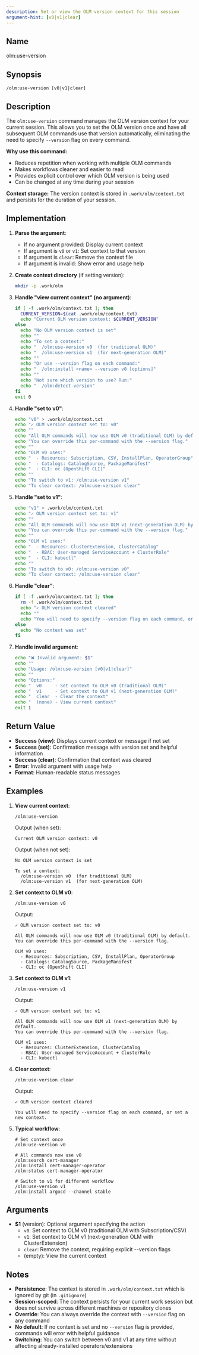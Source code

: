```yaml
---
description: Set or view the OLM version context for this session
argument-hint: [v0|v1|clear]
---
```


## Name
olm:use-version

## Synopsis
```
/olm:use-version [v0|v1|clear]
```

## Description
The `olm:use-version` command manages the OLM version context for your current session. This allows you to set the OLM version once and have all subsequent OLM commands use that version automatically, eliminating the need to specify `--version` flag on every command.

**Why use this command:**
- Reduces repetition when working with multiple OLM commands
- Makes workflows cleaner and easier to read
- Provides explicit control over which OLM version is being used
- Can be changed at any time during your session

**Context storage:** The version context is stored in `.work/olm/context.txt` and persists for the duration of your session.

## Implementation

1. **Parse the argument**:
   - If no argument provided: Display current context
   - If argument is `v0` or `v1`: Set context to that version
   - If argument is `clear`: Remove the context file
   - If argument is invalid: Show error and usage help

2. **Create context directory** (if setting version):
   ```bash
   mkdir -p .work/olm
   ```

3. **Handle "view current context" (no argument)**:
   ```bash
   if [ -f .work/olm/context.txt ]; then
     CURRENT_VERSION=$(cat .work/olm/context.txt)
     echo "Current OLM version context: $CURRENT_VERSION"
   else
     echo "No OLM version context is set"
     echo ""
     echo "To set a context:"
     echo "  /olm:use-version v0  (for traditional OLM)"
     echo "  /olm:use-version v1  (for next-generation OLM)"
     echo ""
     echo "Or use --version flag on each command:"
     echo "  /olm:install <name> --version v0 [options]"
     echo ""
     echo "Not sure which version to use? Run:"
     echo "  /olm:detect-version"
   fi
   exit 0
   ```

4. **Handle "set to v0"**:
   ```bash
   echo "v0" > .work/olm/context.txt
   echo "✓ OLM version context set to: v0"
   echo ""
   echo "All OLM commands will now use OLM v0 (traditional OLM) by default."
   echo "You can override this per-command with the --version flag."
   echo ""
   echo "OLM v0 uses:"
   echo "  - Resources: Subscription, CSV, InstallPlan, OperatorGroup"
   echo "  - Catalogs: CatalogSource, PackageManifest"
   echo "  - CLI: oc (OpenShift CLI)"
   echo ""
   echo "To switch to v1: /olm:use-version v1"
   echo "To clear context: /olm:use-version clear"
   ```

5. **Handle "set to v1"**:
   ```bash
   echo "v1" > .work/olm/context.txt
   echo "✓ OLM version context set to: v1"
   echo ""
   echo "All OLM commands will now use OLM v1 (next-generation OLM) by default."
   echo "You can override this per-command with the --version flag."
   echo ""
   echo "OLM v1 uses:"
   echo "  - Resources: ClusterExtension, ClusterCatalog"
   echo "  - RBAC: User-managed ServiceAccount + ClusterRole"
   echo "  - CLI: kubectl"
   echo ""
   echo "To switch to v0: /olm:use-version v0"
   echo "To clear context: /olm:use-version clear"
   ```

6. **Handle "clear"**:
   ```bash
   if [ -f .work/olm/context.txt ]; then
     rm -f .work/olm/context.txt
     echo "✓ OLM version context cleared"
     echo ""
     echo "You will need to specify --version flag on each command, or set a new context."
   else
     echo "No context was set"
   fi
   ```

7. **Handle invalid argument**:
   ```bash
   echo "❌ Invalid argument: $1"
   echo ""
   echo "Usage: /olm:use-version [v0|v1|clear]"
   echo ""
   echo "Options:"
   echo "  v0     - Set context to OLM v0 (traditional OLM)"
   echo "  v1     - Set context to OLM v1 (next-generation OLM)"
   echo "  clear  - Clear the context"
   echo "  (none) - View current context"
   exit 1
   ```

## Return Value
- **Success (view)**: Displays current context or message if not set
- **Success (set)**: Confirmation message with version set and helpful information
- **Success (clear)**: Confirmation that context was cleared
- **Error**: Invalid argument with usage help
- **Format**: Human-readable status messages

## Examples

1. **View current context**:
   ```
   /olm:use-version
   ```
   
   Output (when set):
   ```
   Current OLM version context: v0
   ```
   
   Output (when not set):
   ```
   No OLM version context is set
   
   To set a context:
     /olm:use-version v0  (for traditional OLM)
     /olm:use-version v1  (for next-generation OLM)
   ```

2. **Set context to OLM v0**:
   ```
   /olm:use-version v0
   ```
   
   Output:
   ```
   ✓ OLM version context set to: v0
   
   All OLM commands will now use OLM v0 (traditional OLM) by default.
   You can override this per-command with the --version flag.
   
   OLM v0 uses:
     - Resources: Subscription, CSV, InstallPlan, OperatorGroup
     - Catalogs: CatalogSource, PackageManifest
     - CLI: oc (OpenShift CLI)
   ```

3. **Set context to OLM v1**:
   ```
   /olm:use-version v1
   ```
   
   Output:
   ```
   ✓ OLM version context set to: v1
   
   All OLM commands will now use OLM v1 (next-generation OLM) by default.
   You can override this per-command with the --version flag.
   
   OLM v1 uses:
     - Resources: ClusterExtension, ClusterCatalog
     - RBAC: User-managed ServiceAccount + ClusterRole
     - CLI: kubectl
   ```

4. **Clear context**:
   ```
   /olm:use-version clear
   ```
   
   Output:
   ```
   ✓ OLM version context cleared
   
   You will need to specify --version flag on each command, or set a new context.
   ```

5. **Typical workflow**:
   ```
   # Set context once
   /olm:use-version v0
   
   # All commands now use v0
   /olm:search cert-manager
   /olm:install cert-manager-operator
   /olm:status cert-manager-operator
   
   # Switch to v1 for different workflow
   /olm:use-version v1
   /olm:install argocd --channel stable
   ```

## Arguments
- **$1** (version): Optional argument specifying the action
  - `v0`: Set context to OLM v0 (traditional OLM with Subscription/CSV)
  - `v1`: Set context to OLM v1 (next-generation OLM with ClusterExtension)
  - `clear`: Remove the context, requiring explicit --version flags
  - (empty): View the current context

## Notes

- **Persistence**: The context is stored in `.work/olm/context.txt` which is ignored by git (in `.gitignore`)
- **Session-scoped**: The context persists for your current work session but does not survive across different machines or repository clones
- **Override**: You can always override the context with `--version` flag on any command
- **No default**: If no context is set and no `--version` flag is provided, commands will error with helpful guidance
- **Switching**: You can switch between v0 and v1 at any time without affecting already-installed operators/extensions

